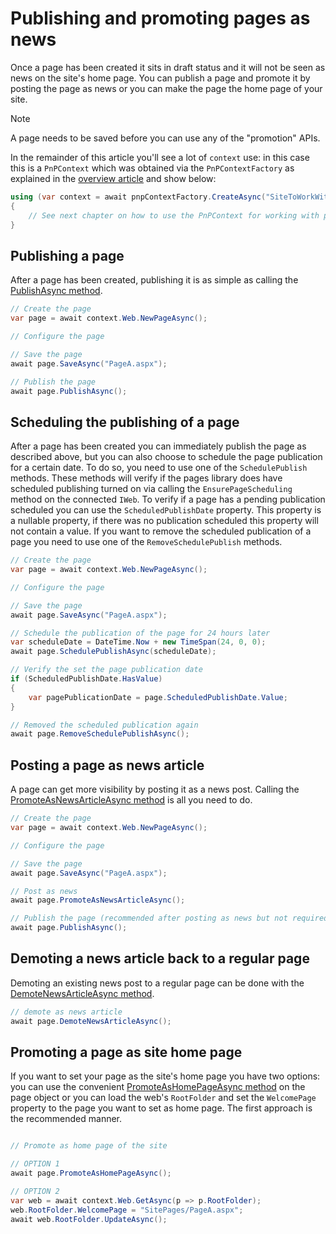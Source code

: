 # Publishing and promoting pages as news

Once a page has been created it sits in draft status and it will not be seen as news on the site's home page. You can publish a page and promote it by posting the page as news or you can make the page the home page of your site.

> [!Note]
> A page needs to be saved before you can use any of the "promotion" APIs.

In the remainder of this article you'll see a lot of `context` use: in this case this is a `PnPContext` which was obtained via the `PnPContextFactory` as explained in the [overview article](readme.md) and show below:

```csharp
using (var context = await pnpContextFactory.CreateAsync("SiteToWorkWith"))
{
    // See next chapter on how to use the PnPContext for working with pages
}
```

## Publishing a page

After a page has been created, publishing it is as simple as calling the [PublishAsync method](https://pnp.github.io/pnpcore/api/PnP.Core.Model.SharePoint.IPage.html#PnP_Core_Model_SharePoint_IPage_PublishAsync).

```csharp
// Create the page
var page = await context.Web.NewPageAsync();

// Configure the page

// Save the page
await page.SaveAsync("PageA.aspx");

// Publish the page
await page.PublishAsync();
```

## Scheduling the publishing of a page

After a page has been created you can immediately publish the page as described above, but you can also choose to schedule the page publication for a certain date. To do so, you need to use one of the `SchedulePublish` methods. These methods will verify if the pages library does have scheduled publishing turned on via calling the `EnsurePageScheduling` method on the connected `IWeb`. To verify if a page has a pending publication scheduled you can use the `ScheduledPublishDate` property. This property is a nullable property, if there was no publication scheduled this property will not contain a value. If you want to remove the scheduled publication of a page you need to use one of the `RemoveSchedulePublish` methods.

```csharp
// Create the page
var page = await context.Web.NewPageAsync();

// Configure the page

// Save the page
await page.SaveAsync("PageA.aspx");

// Schedule the publication of the page for 24 hours later
var scheduleDate = DateTime.Now + new TimeSpan(24, 0, 0);
await page.SchedulePublishAsync(scheduleDate);

// Verify the set the page publication date
if (ScheduledPublishDate.HasValue)
{
    var pagePublicationDate = page.ScheduledPublishDate.Value;
}

// Removed the scheduled publication again
await page.RemoveSchedulePublishAsync();
```

## Posting a page as news article

A page can get more visibility by posting it as a news post. Calling the [PromoteAsNewsArticleAsync method](https://pnp.github.io/pnpcore/api/PnP.Core.Model.SharePoint.IPage.html#PnP_Core_Model_SharePoint_IPage_PromoteAsNewsArticleAsync) is all you need to do.

```csharp
// Create the page
var page = await context.Web.NewPageAsync();

// Configure the page

// Save the page
await page.SaveAsync("PageA.aspx");

// Post as news
await page.PromoteAsNewsArticleAsync();

// Publish the page (recommended after posting as news but not required)
await page.PublishAsync();
```

## Demoting a news article back to a regular page

Demoting an existing news post to a regular page can be done with the [DemoteNewsArticleAsync method](https://pnp.github.io/pnpcore/api/PnP.Core.Model.SharePoint.IPage.html#PnP_Core_Model_SharePoint_IPage_DemoteNewsArticleAsync).

```csharp
// demote as news article
await page.DemoteNewsArticleAsync();
```

## Promoting a page as site home page

If you want to set your page as the site's home page you have two options: you can use the convenient [PromoteAsHomePageAsync method](https://pnp.github.io/pnpcore/api/PnP.Core.Model.SharePoint.IPage.html#PnP_Core_Model_SharePoint_IPage_PromoteAsHomePageAsync) on the page object or you can load the web's `RootFolder` and set the `WelcomePage` property to the page you want to set as home page. The first approach is the recommended manner.

```csharp

// Promote as home page of the site

// OPTION 1
await page.PromoteAsHomePageAsync();

// OPTION 2
var web = await context.Web.GetAsync(p => p.RootFolder);
web.RootFolder.WelcomePage = "SitePages/PageA.aspx";
await web.RootFolder.UpdateAsync();
```
